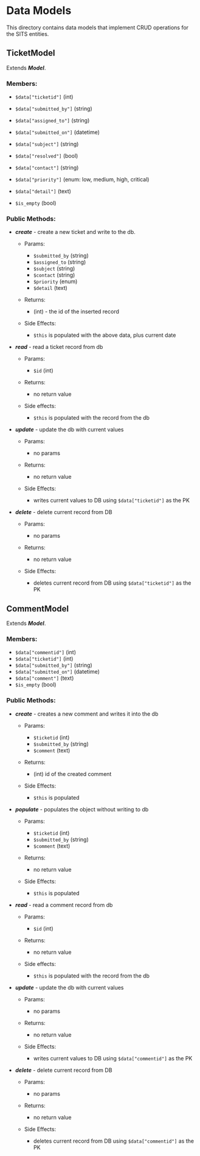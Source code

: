 Data Models
===

This directory contains data models that implement CRUD operations for the SITS entities.

TicketModel
---

Extends ***Model***.

### Members:

  * `$data["ticketid"]` (int)
  * `$data["submitted_by"]` (string)
  * `$data["assigned_to"]` (string)
  * `$data["submitted_on"]` (datetime)
  * `$data["subject"]` (string)
  * `$data["resolved"]` (bool)
  * `$data["contact"]` (string)
  * `$data["priority"]` (enum: low, medium, high, critical)
  * `$data["detail"]` (text)
  
  * `$is_empty` (bool)

### Public Methods:

  * ***create*** - create a new ticket and write to the db.
  
    * Params:
      * `$submitted_by` (string)
      * `$assigned_to` (string)
      * `$subject` (string)
      * `$contact` (string)
      * `$priority` (enum)
      * `$detail` (text)
  
    * Returns:
      * (int) - the id of the inserted record
  
    * Side Effects:
      * `$this` is populated with the above data, plus current date
  
  * ***read*** - read a ticket record from db 
  
    * Params:
      * `$id` (int)
  
    * Returns:
      * no return value
  
    * Side effects:
      * `$this` is populated with the record from the db

  * ***update*** - update the db with current values
  
    * Params:
      * no params
  
    * Returns:
      * no return value
  
    * Side Effects:
      * writes current values to DB using `$data["ticketid"]` as the PK
  
  * ***delete*** - delete current record from DB
  
    * Params:
      * no params
  
    * Returns:
      * no return value
  
    * Side Effects:
      * deletes current record from DB using `$data["ticketid"]` as the PK

CommentModel
---

Extends ***Model***.

### Members:

  * `$data["commentid"]` (int)
  * `$data["ticketid"]` (int)
  * `$data["submitted_by"]` (string)
  * `$data["submitted_on"]` (datetime)
  * `$data["comment"]` (text)
  * `$is_empty` (bool)


### Public Methods:

  * ***create*** - creates a new comment and writes it into the db
  
    * Params:
      * `$ticketid` (int)
      * `$submitted_by` (string)
      * `$comment` (text)
  
    * Returns:
      * (int) id of the created comment
  
    * Side Effects:
      * `$this` is populated
  
  * ***populate*** -  populates the object without writing to db
  
    * Params:
      * `$ticketid` (int)
      * `$submitted_by` (string)
      * `$comment` (text)
  
    * Returns:
      * no return value
  
    * Side Effects:
      * `$this` is populated
  
  * ***read*** - read a comment record from db 
  
    * Params:
      * `$id` (int)
  
    * Returns:
      * no return value
  
    * Side effects:
      * `$this` is populated with the record from the db

  * ***update*** - update the db with current values
  
    * Params:
      * no params
  
    * Returns:
      * no return value
  
    * Side Effects:
      * writes current values to DB using `$data["commentid"]` as the PK
  
  * ***delete*** - delete current record from DB
  
    * Params:
      * no params
  
    * Returns:
      * no return value
  
    * Side Effects:
      * deletes current record from DB using `$data["commentid"]` as the PK

